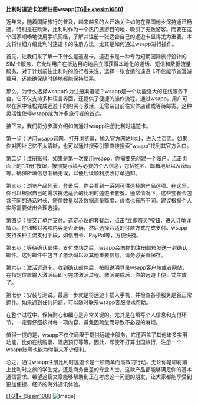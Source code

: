**比利时遠遊卡怎麽註冊wsapp[[TG💪+ @esim1088](https://t.me/s/esim1088)]**

近年来，随着国际旅行的普及，越来越多的人开始关注如何在异国他乡保持通讯畅通。特别是在欧洲，比利时作为一个热门旅游目的地，吸引了无数游客。而要在这个国家顺畅地使用手机网络，了解并注册一张适合自己的远遊卡显得尤为重要。本文将详细介绍比利时遠遊卡的注册方法，尤其是如何通过wsapp进行操作。

首先，让我们来了解一下什么是遠遊卡。遠遊卡是一种专为短期国际旅行设计的SIM卡服务，它允许用户在抵达目的地后立即获得本地化的通话、短信和数据流量服务。对于计划前往比利时的旅行者来说，选择一张合适的遠遊卡不仅能节省漫游费用，还能确保随时随地都能保持联系。

那么，为什么选择wsapp作为注册渠道呢？wsapp是一个功能强大的在线服务平台，它不仅支持多种语言界面，还提供了便捷的操作流程。通过wsapp，用户可以在家中轻松完成远遊卡的购买与激活，无需亲自前往实体店铺或等待邮寄。这种灵活性使得wsapp成为许多旅行者的首选。

接下来，我们将分步骤介绍如何通过wsapp注册比利时遠遊卡。

第一步：访问wsapp官网。打开浏览器，输入官方网站地址，进入主页面。如果你对网址记忆不太清晰，也可以通过搜索引擎直接搜索“wsapp”找到其官方入口。

第二步：注册账号。如果是第一次使用wsapp，你需要先创建一个账户。点击页面上的“注册”按钮，按照提示填写必要的个人信息，包括姓名、邮箱地址以及密码等。确保所填信息准确无误，以便后续顺利接收订单通知。

第三步：浏览产品列表。登录后，你会看到一系列可供选择的产品选项。在这里，你可以根据自己的需求挑选适合的比利时遠遊卡套餐。通常情况下，这些套餐会包含不同的通话时长、短信数量以及数据流量额度，价格也有所不同。建议根据个人实际需要做出合理选择。

第四步：提交订单并支付。选定心仪的套餐后，点击“立即购买”按钮，进入订单详情页。仔细核对各项内容是否正确，然后选择合适的付款方式完成支付。wsapp支持多种主流支付手段，如信用卡、PayPal等，方便快捷。

第五步：等待确认邮件。支付成功之后，wsapp会向你的注册邮箱发送一封确认邮件。这封邮件中包含了激活码以及其他重要信息，请务必妥善保存。

第六步：激活远遊卡。收到确认邮件后，按照说明登录wsapp客户端或者网站，在指定位置输入激活码即可完成激活过程。激活完成后，你的远遊卡便正式生效了。

第七步：安装与测试。最后一步就是将远遊卡插入手机，并检查各项服务是否正常运作。如果遇到任何问题，可以随时联系wsapp客服寻求帮助。

在整个过程中，保持耐心和细心是非常关键的。尤其是在填写个人信息和支付环节，一定要仔细核对每一项内容，避免因疏忽而导致不必要的麻烦。

值得一提的是，wsapp不仅仅局限于提供远遊卡服务，它还涵盖了其他诸多实用功能，比如在线购票、酒店预订等等。因此，即使不打算出国旅行，注册一个wsapp账号也能为你带来不少便利。

总之，通过wsapp注册比利时遠遊卡是一项简单而高效的行动。无论你是即将踏上比利时之旅的学生党，还是商务出差的专业人士，这款产品都能够满足你的基本通信需求。希望这篇文章能够帮助到正在考虑这一问题的朋友，让大家都能享受到更加便捷、经济的海外通讯体验。

[[TG💪+ @esim1088](https://t.me/s/esim1088) ![Image](https://i.postimg.cc/4NQfJmqS/Snipaste-2025-05-13-00-14-12.png)]
